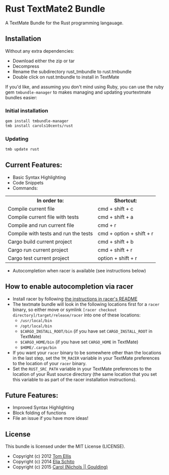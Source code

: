 # Rust TextMate2 Bundle

A TextMate Bundle for the Rust programming langauage.

## Installation

Without any extra dependencies:

* Download either the zip or tar
* Decompress
* Rename the subdirectory rust_tmbundle to rust.tmbundle
* Double click on rust.tmbundle to install in TextMate

If you'd like, and assuming you don't mind using Ruby, you can use the ruby gem
`tmbundle-manager` to makes managing and updating yourtextmate bundles easier:

### Initial installation

```bash
gem install tmbundle-manager
tmb install carols10cents/rust
```

### Updating

```bash
tmb update rust
```

## Current Features:

- Basic Syntax Highlighting
- Code Snippets
- Commands:

<table>
  <tr>
    <th>In order to:</th>
    <th>Shortcut:</th>
  </tr>
  <tr>
    <td>Compile current file</td>
    <td>cmd + shift + c</td>
  </tr>
  <tr>
    <td>Compile current file with tests</td>
    <td>cmd + shift + a</td>
  </tr>
  <tr>
    <td>Compile and run current file</td>
    <td>cmd + r</td>
  </tr>
  <tr>
    <td>Compile with tests and run the tests</td>
    <td>cmd + option + shift + r</td>
  </tr>
  <tr>
    <td>Cargo build current project</td>
    <td>cmd + shift + b</td>
  </tr>
  <tr>
    <td>Cargo run current project</td>
    <td>cmd + shift + r</td>
  </tr>
  <tr>
    <td>Cargo test current project</td>
    <td>option + shift + r</td>
  </tr>
</table>

- Autocompletion when racer is available (see instructions below)

## How to enable autocompletion via racer

- Install racer by following [the instructions in racer's README](https://github.com/phildawes/racer)
- The textmate bundle will look in the following locations first for a `racer` binary, so either move or symlink `[racer checkout directory]/target/release/racer` into one of these locations:
  - `/usr/local/bin`
  - `/opt/local/bin`
  - `$CARGO_INSTALL_ROOT/bin` (if you have set `CARGO_INSTALL_ROOT` in TextMate)
  - `$CARGO_HOME/bin`  (if you have set `CARGO_HOME` in TextMate)
  - `$HOME/.cargo/bin`
- If you want your `racer` binary to be somewhere other than the locations in the last step, set the `TM_RACER` variable in your TextMate preferences to the location of your `racer` binary.
- Set the `RUST_SRC_PATH` variable in your TextMate preferences to the location of your Rust source directory (the same location that you set this variable to as part of the racer installation instructions).

## Future Features:

- Improved Syntax Highlighting
- Block folding of functions
- File an issue if you have more ideas!

## License

This bundle is licensed under the MIT License (LICENSE).

* Copyright (c) 2012 [Tom Ellis](http://www.webmuse.co.uk/)
* Copyright (c) 2014 [Elia Schito](http://elia.schito.me/)
* Copyright (c) 2015 [Carol (Nichols || Goulding)](http://carol-nichols.com)
